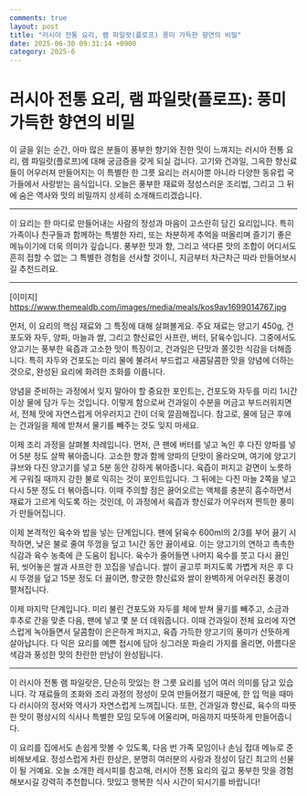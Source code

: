 ```yaml
---
comments: true
layout: post
title: "러시아 전통 요리, 램 파일랏(플로프) 풍미 가득한 향연의 비밀"
date: 2025-06-30 09:31:14 +0900
category: 2025-6
---
```


# 러시아 전통 요리, 램 파일랏(플로프): 풍미 가득한 향연의 비밀

이 글을 읽는 순간, 아마 많은 분들이 풍부한 향기와 진한 맛이 느껴지는 러시아 전통 요리, 램 파일랏(플로프)에 대해 궁금증을 갖게 되실 겁니다. 고기와 건과일, 그윽한 향신료들이 어우러져 만들어지는 이 특별한 한 그릇 요리는 러시아뿐 아니라 다양한 동유럽 국가들에서 사랑받는 음식입니다. 오늘은 풍부한 재료와 정성스러운 조리법, 그리고 그 뒤에 숨은 역사와 맛의 비밀까지 상세히 소개해드리겠습니다.

---

이 요리는 한 마디로 만들어내는 사람의 정성과 마음이 고스란히 담긴 요리입니다. 특히 가족이나 친구들과 함께하는 특별한 자리, 또는 차분하게 추억을 떠올리며 즐기기 좋은 메뉴이기에 더욱 의미가 깊습니다. 풍부한 맛과 향, 그리고 색다른 맛의 조합이 어디서도 흔히 접할 수 없는 그 특별한 경험을 선사할 것이니, 지금부터 차근차근 따라 만들어보시길 추천드려요.

---

[이미지]
https://www.themealdb.com/images/media/meals/kos9av1699014767.jpg

먼저, 이 요리의 핵심 재료와 그 특징에 대해 살펴볼게요. 주요 재료는 양고기 450g, 건포도와 자두, 양파, 마늘과 쌀, 그리고 향신료인 사프란, 버터, 닭육수입니다. 그중에서도 양고기는 풍부한 육즙과 고소한 맛이 특징이고, 건과일은 단맛과 쫄깃한 식감을 더해줍니다. 특히 자두와 건포도는 미리 물에 불려서 부드럽고 새콤달콤한 맛을 양념에 더하는 것으로, 완성된 요리에 화려한 조화를 이룹니다.

양념을 준비하는 과정에서 잊지 말아야 할 중요한 포인트는, 건포도와 자두를 미리 1시간 이상 물에 담가 두는 것입니다. 이렇게 함으로써 건과일이 수분을 머금고 부드러워지면서, 전체 맛에 자연스럽게 어우러지고 간이 더욱 깔끔해집니다. 참고로, 물에 담근 후에는 건과일을 체에 받쳐서 물기를 빼주는 것도 잊지 마세요.

이제 조리 과정을 살펴볼 차례입니다. 먼저, 큰 팬에 버터를 넣고 녹인 후 다진 양파를 넣어 5분 정도 살짝 볶아줍니다. 고소한 향과 함께 양파의 단맛이 올라오며, 여기에 양고기 큐브와 다진 양고기를 넣고 5분 동안 강하게 볶아줍니다. 육즙이 퍼지고 겉면이 노릇하게 구워질 때까지 강한 불로 익히는 것이 포인트입니다. 그 뒤에는 다진 마늘 2쪽을 넣고 다시 5분 정도 더 볶아줍니다. 이때 주의할 점은 끓어오르는 액체를 충분히 흡수하면서 재료가 고르게 익도록 하는 것인데, 이 과정에서 육즙과 향신료가 어우러져 찐득한 풍미가 만들어집니다.

이제 본격적인 육수와 밥을 넣는 단계입니다. 팬에 닭육수 600ml의 2/3를 부어 끓기 시작하면, 낮은 불로 줄여 뚜껑을 덮고 1시간 동안 끓이세요. 이는 양고기의 연하고 촉촉한 식감과 육수 농축에 큰 도움이 됩니다. 육수가 줄어들면 나머지 육수를 붓고 다시 끓인 뒤, 씻어놓은 쌀과 사프란 한 꼬집을 넣습니다. 쌀이 골고루 퍼지도록 가볍게 저은 후 다시 뚜껑을 덮고 15분 정도 더 끓이면, 향긋한 향신료와 쌀이 완벽하게 어우러진 풍경이 펼쳐집니다.

이제 마지막 단계입니다. 미리 불린 건포도와 자두를 체에 받쳐 물기를 빼주고, 소금과 후추로 간을 맞춘 다음, 팬에 넣고 몇 분 더 데워줍니다. 이때 건과일이 전체 요리에 자연스럽게 녹아들면서 달콤함이 은은하게 퍼지고, 육즙 가득한 양고기의 풍미가 산뜻하게 살아납니다. 다 익은 요리를 예쁜 접시에 담아 싱그러운 파슬리 가지를 올리면, 아름다운 색감과 풍성한 맛의 찬란한 만남이 완성됩니다.

---

이 러시아 전통 램 파일랏은, 단순히 맛있는 한 그릇 요리를 넘어 여러 의미를 담고 있습니다. 각 재료들의 조화와 조리 과정의 정성이 모여 만들어졌기 때문에, 한 입 먹을 때마다 러시아의 정서와 역사가 자연스럽게 느껴집니다. 또한, 건과일과 향신료, 육수의 따뜻한 맛이 평상시의 식사나 특별한 모임 모두에 어울리며, 마음까지 따뜻하게 만들어줍니다.

이 요리를 집에서도 손쉽게 맛볼 수 있도록, 다음 번 가족 모임이나 손님 접대 메뉴로 준비해보세요. 정성스럽게 차린 한상은, 분명히 여러분의 사랑과 정성이 담긴 최고의 선물이 될 거예요. 오늘 소개한 레시피를 참고해, 러시아 전통 요리의 깊고 풍부한 맛을 경험해보시길 강력히 추천합니다. 맛있고 행복한 식사 시간이 되시기를 바랍니다!